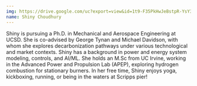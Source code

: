 ```yaml
---
img: https://drive.google.com/uc?export=view&id=1t9-F35PkHwJeBstpR-YsY3cherOF0EtM
name: Shiny Choudhury
---
```



Shiny is pursuing a Ph.D. in Mechanical and Aerospace Engineering at UCSD. She is co-advised by George Tynan and Michael Davidson, with whom she explores decarbonization pathways under various technological and market contexts. Shiny has a background in power and energy system modeling, controls, and AI/ML. She holds an M.Sc from UC Irvine, working in the Advanced Power and Propulsion Lab (APEP), exploring hydrogen combustion for stationary burners. In her free time, Shiny enjoys yoga, kickboxing, running, or being in the waters at Scripps pier!


